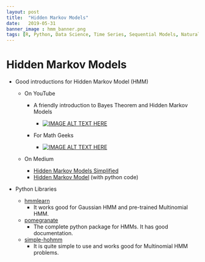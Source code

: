 ```yaml
---
layout: post
title:  "Hidden Markov Models"
date:   2019-05-31
banner_image : hmm_banner.png
tags: [R, Python, Data Science, Time Series, Sequential Models, Natural Language Processing, Machine Learning]
---
```


# Hidden Markov Models

- Good introductions for Hidden Markov Model (HMM)

  - On YouTube

    - A friendly introduction to Bayes Theorem and Hidden Markov Models

      - [![IMAGE ALT TEXT HERE](http://img.youtube.com/vi/kqSzLo9fenk/0.jpg)](http://www.youtube.com/watch?v=kqSzLo9fenk)

    - For Math Geeks

      - [![IMAGE ALT TEXT HERE](http://img.youtube.com/vi/TPRoLreU9lA/0.jpg)](http://www.youtube.com/watch?v=TPRoLreU9lA)

  - On Medium
    - [Hidden Markov Models Simplified](https://medium.com/@postsanjay/hidden-markov-models-simplified-c3f58728caab)
    - [Hidden Markov Model](https://medium.com/@kangeugine/hidden-markov-model-7681c22f5b9) (with python code)

- Python Libraries
  - [hmmlearn](https://hmmlearn.readthedocs.io/en/latest/tutorial.html)
    - It works good for Gaussian HMM and pre-trained Multinomial HMM.
  - [pomegranate](https://pomegranate.readthedocs.io/en/latest/)
    - The complete python package for HMMs. It has good documentation.
  - [simple-hohmm](https://simple-hohmm.readthedocs.io/en/latest/)
    - It is quite simple to use and works good for Multinomial HMM problems.
